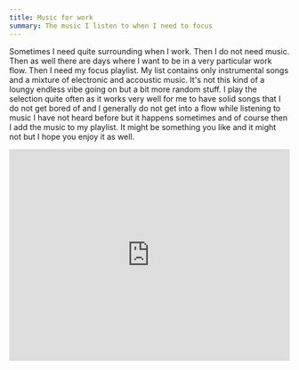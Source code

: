 ```yaml
---
title: Music for work
summary: The music I listen to when I need to focus
---
```

Sometimes I need quite surrounding when I work. Then I do not need music. Then as well there are days where I want to be in a very particular work flow. Then I need my focus playlist. My list contains only instrumental songs and a mixture of electronic and accoustic music. It's not this kind of a loungy endless vibe going on but a bit more random stuff. I play the selection quite often as it works very well for me to have solid songs that I do not get bored of and I generally do not get into a flow while listening to music I have not heard before but it happens sometimes and of course then I add the music to my playlist. It might be something you like and it might not but I hope you enjoy it as well.

<iframe src="https://open.spotify.com/embed/playlist/0h5F9r1t6eJBuFrHFS00h5?theme=0" width="100%" height="380" frameBorder="0" allowtransparency="true" allow="encrypted-media"></iframe>  